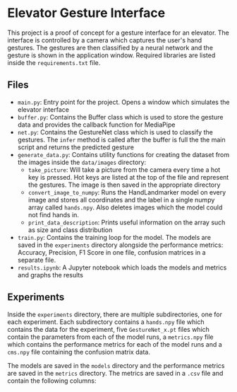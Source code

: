 # Elevator Gesture Interface

This project is a proof of concept for a gesture interface for an elevator. The interface is controlled by a camera which captures the user's hand gestures. The gestures are then classified by a neural network and the gesture is shown in the application window. Required libraries are listed inside the `requirements.txt` file.

## Files

- `main.py`: Entry point for the project. Opens a window which simulates the elevator interface
- `buffer.py`: Contains the Buffer class which is used to store the gesture data and provides the callback function for MediaPipe
- `net.py`: Contains the GestureNet class which is used to classify the gestures. The `infer` method is called after the buffer is full the the main script and returns the predicted gesture
- `generate_data.py`: Contains utility functions for creating the dataset from the images inside the `data/images` directory:
  - `take_picture`: Will take a picture from the camera every time a hot key is pressed. Hot keys are listed at the top of the file and represent the gestures. The image is then saved in the appropriate directory
  - `convert_image_to_numpy`: Runs the HandLandmarker model on every image and stores all coordinates and the label in a single numpy array called `hands.npy`. Also deletes images which the model could not find hands in.
  - `print_data_description`: Prints useful information on the array such as size and class distribution
- `train.py`: Contains the training loop for the model. The models are saved in the `experiments` directory alongside the performance metrics: Accuracy, Precision, F1 Score in one file, confusion matrices in a separate file.
- `results.ipynb`: A Jupyter notebook which loads the models and metrics and graphs the results

## Experiments

Inside the `experiments` directory, there are multiple subdirectories, one for each experiment. Each subdirectory contains a `hands.npy` file which contains the data for the experiment, five `GestureNet_x.pt` files which contain the parameters from each of the model runs, a `metrics.npy` file which contains the performance metrics for each of the model runs and a `cms.npy` file containing the confusion matrix data.

The models are saved in the `models` directory and the performance metrics are saved in the `metrics` directory. The metrics are saved in a `.csv` file and contain the following columns:
